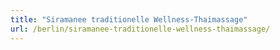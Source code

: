 ```yaml
---
title: "Siramanee traditionelle Wellness-Thaimassage"
url: /berlin/siramanee-traditionelle-wellness-thaimassage/
---
```

